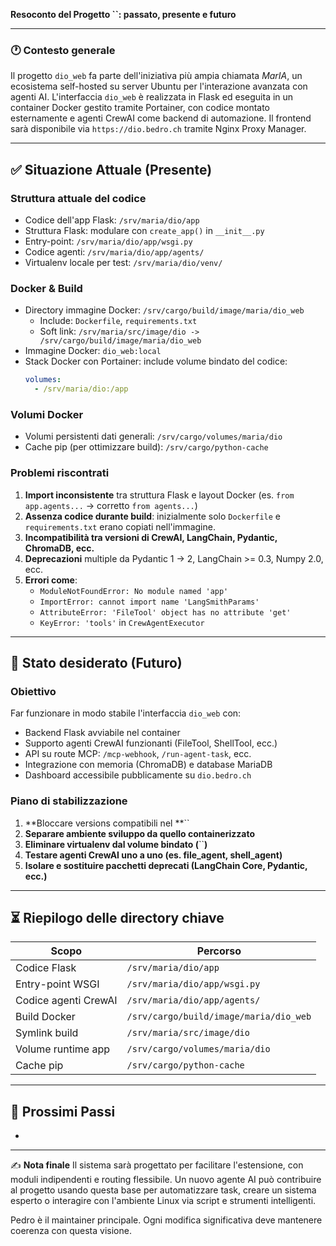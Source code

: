**Resoconto del Progetto **``**: passato, presente e futuro**

---

### 🕐 **Contesto generale**

Il progetto `dio_web` fa parte dell'iniziativa più ampia chiamata *MarIA*, un ecosistema self-hosted su server Ubuntu per l'interazione avanzata con agenti AI. L'interfaccia `dio_web` è realizzata in Flask ed eseguita in un container Docker gestito tramite Portainer, con codice montato esternamente e agenti CrewAI come backend di automazione. Il frontend sarà disponibile via `https://dio.bedro.ch` tramite Nginx Proxy Manager.

---

## ✅ **Situazione Attuale (Presente)**

### **Struttura attuale del codice**

- Codice dell'app Flask: `/srv/maria/dio/app`
- Struttura Flask: modulare con `create_app()` in `__init__.py`
- Entry-point: `/srv/maria/dio/app/wsgi.py`
- Codice agenti: `/srv/maria/dio/app/agents/`
- Virtualenv locale per test: `/srv/maria/dio/venv/`

### **Docker & Build**

- Directory immagine Docker: `/srv/cargo/build/image/maria/dio_web`
  - Include: `Dockerfile`, `requirements.txt`
  - Soft link: `/srv/maria/src/image/dio -> /srv/cargo/build/image/maria/dio_web`
- Immagine Docker: `dio_web:local`
- Stack Docker con Portainer: include volume bindato del codice:
  ```yaml
  volumes:
    - /srv/maria/dio:/app
  ```

### **Volumi Docker**

- Volumi persistenti dati generali: `/srv/cargo/volumes/maria/dio`
- Cache pip (per ottimizzare build): `/srv/cargo/python-cache`

### **Problemi riscontrati**

1. **Import inconsistente** tra struttura Flask e layout Docker (es. `from app.agents...` -> corretto `from agents...`)
2. **Assenza codice durante build**: inizialmente solo `Dockerfile` e `requirements.txt` erano copiati nell'immagine.
3. **Incompatibilità tra versioni di CrewAI, LangChain, Pydantic, ChromaDB, ecc.**
4. **Deprecazioni** multiple da Pydantic 1 → 2, LangChain >= 0.3, Numpy 2.0, ecc.
5. **Errori come**:
   - `ModuleNotFoundError: No module named 'app'`
   - `ImportError: cannot import name 'LangSmithParams'`
   - `AttributeError: 'FileTool' object has no attribute 'get'`
   - `KeyError: 'tools'` in `CrewAgentExecutor`

---

## 📜 **Stato desiderato (Futuro)**

### **Obiettivo**

Far funzionare in modo stabile l'interfaccia `dio_web` con:

- Backend Flask avviabile nel container
- Supporto agenti CrewAI funzionanti (FileTool, ShellTool, ecc.)
- API su route MCP: `/mcp-webhook`, `/run-agent-task`, ecc.
- Integrazione con memoria (ChromaDB) e database MariaDB
- Dashboard accessibile pubblicamente su `dio.bedro.ch`

### **Piano di stabilizzazione**

1. **Bloccare versions compatibili nel **``
2. **Separare ambiente sviluppo da quello containerizzato**
3. **Eliminare virtualenv dal volume bindato (**``**)**
4. **Testare agenti CrewAI uno a uno (es. file\_agent, shell\_agent)**
5. **Isolare e sostituire pacchetti deprecati (LangChain Core, Pydantic, ecc.)**

---

## ⏳ **Riepilogo delle directory chiave**

| Scopo                | Percorso                               |
| -------------------- | -------------------------------------- |
| Codice Flask         | `/srv/maria/dio/app`                   |
| Entry-point WSGI     | `/srv/maria/dio/app/wsgi.py`           |
| Codice agenti CrewAI | `/srv/maria/dio/app/agents/`           |
| Build Docker         | `/srv/cargo/build/image/maria/dio_web` |
| Symlink build        | `/srv/maria/src/image/dio`             |
| Volume runtime app   | `/srv/cargo/volumes/maria/dio`         |
| Cache pip            | `/srv/cargo/python-cache`              |

---

## 🚀 **Prossimi Passi**

-

---

✍️ **Nota finale** Il sistema sarà progettato per facilitare l'estensione, con moduli indipendenti e routing flessibile. Un nuovo agente AI può contribuire al progetto usando questa base per automatizzare task, creare un sistema esperto o interagire con l'ambiente Linux via script e strumenti intelligenti.

Pedro è il maintainer principale. Ogni modifica significativa deve mantenere coerenza con questa visione.

